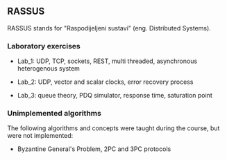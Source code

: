 ## RASSUS

RASSUS stands for "Raspodijeljeni sustavi" (eng. Distributed Systems).

### Laboratory exercises

* Lab_1: UDP, TCP, sockets, REST, multi threaded, asynchronous heterogenous system

* Lab_2: UDP, vector and scalar clocks, error recovery process

* Lab_3: queue theory, PDQ simulator, response time, saturation point

### Unimplemented algorithms

The following algorithms and concepts were taught during the course, but were not implemented:
* Byzantine General's Problem, 2PC and 3PC protocols
